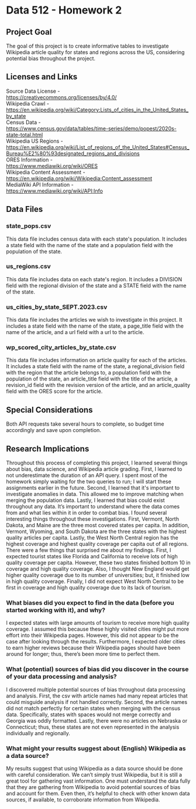 # Data 512 - Homework 2
## Project Goal
The goal of this project is to create informative tables to investigate Wikipedia article quality for states and regions across the US, considering potential bias throughout the project.
## Licenses and Links
Source Data License -  
https://creativecommons.org/licenses/by/4.0/  
Wikipedia Crawl -  
https://en.wikipedia.org/wiki/Category:Lists_of_cities_in_the_United_States_by_state  
Census Data -  
https://www.census.gov/data/tables/time-series/demo/popest/2020s-state-total.html  
Wikipedia US Regions -  
https://en.wikipedia.org/wiki/List_of_regions_of_the_United_States#Census_Bureau%E2%80%93designated_regions_and_divisions  
ORES Information -  
https://www.mediawiki.org/wiki/ORES  
Wikipedia Content Assessment -  
https://en.wikipedia.org/wiki/Wikipedia:Content_assessment  
MediaWiki API Information -  
https://www.mediawiki.org/wiki/API:Info
## Data Files
### state_pops.csv
This data file includes census data with each state's population. It includes a state field with the name of the state and a population field with the population of the state.
### us_regions.csv
This data file includes data on each state's region. It includes a DIVISION field with the regional division of the state and a STATE field with the name of the state.
### us_cities_by_state_SEPT.2023.csv
This data file includes the articles we wish to investigate in this project. It includes a state field with the name of the state, a page_title field with the name of the article, and a url field with a url to the article.
### wp_scored_city_articles_by_state.csv
This data file includes information on article quality for each of the articles. It includes a state field with the name of the state, a regional_division field with the region that the article belongs to, a population field with the population of the state, an article_title field with the title of the article, a revision_id field with the revision version of the article, and an article_quality field with the ORES score for the article.
## Special Considerations
Both API requests take several hours to complete, so budget time accordingly and save upon completion.
## Research Implications
Throughout this process of completing this project, I learned several things about bias, data science, and Wikipedia article grading. First, I learned to not underestimate the duration of an API query. I spent most of the homework simply waiting for the two queries to run; I will start these assignments earlier in the future. Second, I learned that it's important to investigate anomalies in data. This allowed me to improve matching when merging the population data. Lastly, I learned that bias could exist throughout any data. It’s important to understand where the data comes from and what lies within it in order to combat bias. I found several interesting things throughout these investigations. First, Vermont, North Dakota, and Maine are the three most covered states per capita. In addition, Vermont, Wyoming, and South Dakota are the three states with the highest quality articles per capita. Lastly, the West North Central region has the highest coverage and highest quality coverage per capita out of all regions. There were a few things that surprised me about my findings. First, I expected tourist states like Florida and California to receive lots of high quality coverage per capita. However, these two states finished bottom 10 in coverage and high quality coverage. Also, I thought New England would get higher quality coverage due to its number of universities; but, it finished low in high quality coverage. Finally, I did not expect West North Central to be first in coverage and high quality coverage due to its lack of tourism.
### What biases did you expect to find in the data (before you started working with it), and why?
I expected states with large amounts of tourism to receive more high quality coverage. I assumed this because these highly visited cities might put more effort into their Wikipedia pages. However, this did not appear to be the case after looking through the results. Furthermore, I expected older cities to earn higher reviews because their Wikipedia pages should have been around for longer; thus, there’s been more time to perfect them.
### What (potential) sources of bias did you discover in the course of your data processing and analysis?
I discovered multiple potential sources of bias throughout data processing and analysis. First, the csv with article names had many repeat articles that could misguide analysis if not handled correctly. Second, the article names did not match perfectly for certain states when merging with the census data. Specifically, states with spaces would not merge correctly and Georgia was oddly formatted. Lastly, there were no articles on Nebraska or Connecticut; thus, these states are not even represented in the analysis individually and regionally.
### What might your results suggest about (English) Wikipedia as a data source?
My results suggest that using Wikipedia as a data source should be done with careful consideration. We can’t simply trust Wikipedia, but it is still a great tool for gathering vast information. One must understand the data fully that they are gathering from Wikipedia to avoid potential sources of bias and account for them. Even then, it’s helpful to check with other known data sources, if available, to corroborate information from Wikipedia. 

